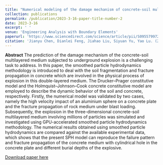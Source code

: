 ```yaml
---
title: "Numerical modeling of the damage mechanism of concrete-soil multilayered medium subjected to underground explosion using the GPU-accelerated SPH"
collection: publications
permalink: /publication/2023-3-16-paper-title-number-2
date: 2023-3-16
excerpt: ' '
venue: 'Engineering Analysis with Boundary Elements'
paperurl: 'https://www.sciencedirect.com/science/article/pii/S0955799723001182'
citation: 'Jianyu Chen, Dianlei Feng, Jiahao Liu, Siyuan Yu, Yao Lu. (2023). &quot;Numerical modeling of the damage mechanism of concrete-soil multilayered medium subjected to underground explosion using the GPU-accelerated SPH.&quot; <i>Engineering Analysis with Boundary Elements</i>. 151: 265-274.'
---
```



**Abstract**
The prediction of the damage mechanism of the concrete-soil multilayered medium subjected to underground explosion is a challenging task to address. In this paper, the smoothed particle hydrodynamics methodology is introduced to deal with the soil fragmentation and fracture propagation in concrete which are involved in the physical process of explosion in this double-layered medium. The Drucker–Prager constitutive model and the Holmquist–Johnson–Cook concrete constitutive model are employed to describe the dynamic behavior of the soil and concrete, respectively. Firstly, the numerical model was validated by two cases, namely the high velocity impact of an aluminium sphere on a concrete plate and the fracture propagation of rock medium under blast loading. Subsequently, the explosion in the three-dimensional concrete-soil multilayered medium involving millions of particles was simulated and investigated using GPU-accelerated smoothed particle hydrodynamics methodology. The numerical results obtained using smoothed particle hydrodynamics are compared against the available experimental data, which shows that the present SPH model can reproduce the failure pattern and fracture propagation of the concrete medium with cylindrical hole in the concrete plate and different burial depths of the explosive.

[Download paper here](https://www.sciencedirect.com/science/article/pii/S0955799723001182)
